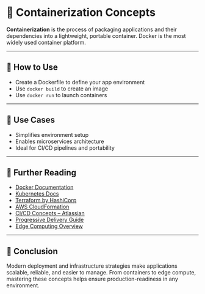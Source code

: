 # 🚀 Containerization Concepts

**Containerization** is the process of packaging applications and their dependencies into a lightweight, portable container. 
Docker is the most widely used container platform.

---

## 🧰 How to Use

- Create a Dockerfile to define your app environment
- Use `docker build` to create an image
- Use `docker run` to launch containers

---

## 🧠 Use Cases

- Simplifies environment setup
- Enables microservices architecture
- Ideal for CI/CD pipelines and portability

---

## 📘 Further Reading

- [Docker Documentation](https://docs.docker.com/)
- [Kubernetes Docs](https://kubernetes.io/docs/)
- [Terraform by HashiCorp](https://www.terraform.io/)
- [AWS CloudFormation](https://aws.amazon.com/cloudformation/)
- [CI/CD Concepts – Atlassian](https://www.atlassian.com/continuous-delivery)
- [Progressive Delivery Guide](https://launchdarkly.com/blog/what-is-progressive-delivery/)
- [Edge Computing Overview](https://www.cloudflare.com/learning/serverless/what-is-edge-computing/)

---

## 💬 Conclusion

Modern deployment and infrastructure strategies make applications scalable, reliable, and easier to manage. 
From containers to edge compute, mastering these concepts helps ensure production-readiness in any environment.
